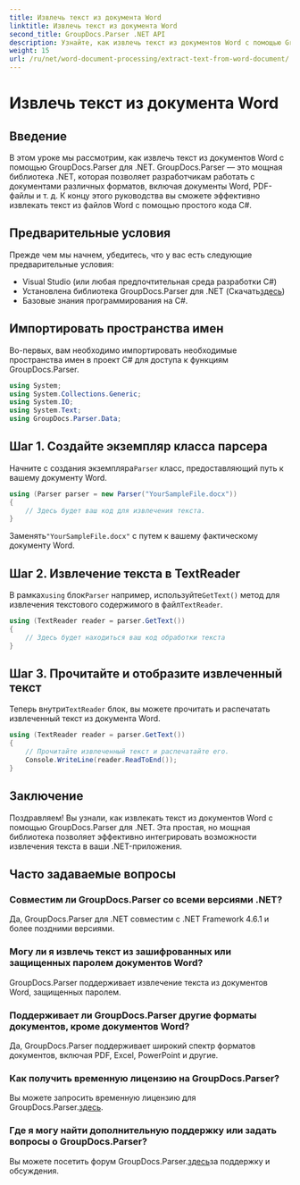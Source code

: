 ```yaml
---
title: Извлечь текст из документа Word
linktitle: Извлечь текст из документа Word
second_title: GroupDocs.Parser .NET API
description: Узнайте, как извлечь текст из документов Word с помощью GroupDocs.Parser для .NET. Пошаговое руководство с примерами кода.
weight: 15
url: /ru/net/word-document-processing/extract-text-from-word-document/
---
```


# Извлечь текст из документа Word

## Введение
В этом уроке мы рассмотрим, как извлечь текст из документов Word с помощью GroupDocs.Parser для .NET. GroupDocs.Parser — это мощная библиотека .NET, которая позволяет разработчикам работать с документами различных форматов, включая документы Word, PDF-файлы и т. д. К концу этого руководства вы сможете эффективно извлекать текст из файлов Word с помощью простого кода C#.
## Предварительные условия
Прежде чем мы начнем, убедитесь, что у вас есть следующие предварительные условия:
- Visual Studio (или любая предпочтительная среда разработки C#)
- Установлена библиотека GroupDocs.Parser для .NET (Скачать[здесь](https://releases.groupdocs.com/parser/net/))
- Базовые знания программирования на C#.

## Импортировать пространства имен
Во-первых, вам необходимо импортировать необходимые пространства имен в проект C# для доступа к функциям GroupDocs.Parser.
```csharp
using System;
using System.Collections.Generic;
using System.IO;
using System.Text;
using GroupDocs.Parser.Data;
```
## Шаг 1. Создайте экземпляр класса парсера
 Начните с создания экземпляра`Parser` класс, предоставляющий путь к вашему документу Word.
```csharp
using (Parser parser = new Parser("YourSampleFile.docx"))
{
    // Здесь будет ваш код для извлечения текста.
}
```
 Заменять`"YourSampleFile.docx"` с путем к вашему фактическому документу Word.
## Шаг 2. Извлечение текста в TextReader
 В рамках`using` блок`Parser` например, используйте`GetText()` метод для извлечения текстового содержимого в файл`TextReader`.
```csharp
using (TextReader reader = parser.GetText())
{
    // Здесь будет находиться ваш код обработки текста
}
```
## Шаг 3. Прочитайте и отобразите извлеченный текст
 Теперь внутри`TextReader` блок, вы можете прочитать и распечатать извлеченный текст из документа Word.
```csharp
using (TextReader reader = parser.GetText())
{
    // Прочитайте извлеченный текст и распечатайте его.
    Console.WriteLine(reader.ReadToEnd());
}
```

## Заключение
Поздравляем! Вы узнали, как извлекать текст из документов Word с помощью GroupDocs.Parser для .NET. Эта простая, но мощная библиотека позволяет эффективно интегрировать возможности извлечения текста в ваши .NET-приложения.

## Часто задаваемые вопросы
### Совместим ли GroupDocs.Parser со всеми версиями .NET?
Да, GroupDocs.Parser для .NET совместим с .NET Framework 4.6.1 и более поздними версиями.
### Могу ли я извлечь текст из зашифрованных или защищенных паролем документов Word?
GroupDocs.Parser поддерживает извлечение текста из документов Word, защищенных паролем.
### Поддерживает ли GroupDocs.Parser другие форматы документов, кроме документов Word?
Да, GroupDocs.Parser поддерживает широкий спектр форматов документов, включая PDF, Excel, PowerPoint и другие.
### Как получить временную лицензию на GroupDocs.Parser?
 Вы можете запросить временную лицензию для GroupDocs.Parser.[здесь](https://purchase.groupdocs.com/temporary-license/).
### Где я могу найти дополнительную поддержку или задать вопросы о GroupDocs.Parser?
 Вы можете посетить форум GroupDocs.Parser.[здесь](https://forum.groupdocs.com/c/parser/17)за поддержку и обсуждения.
